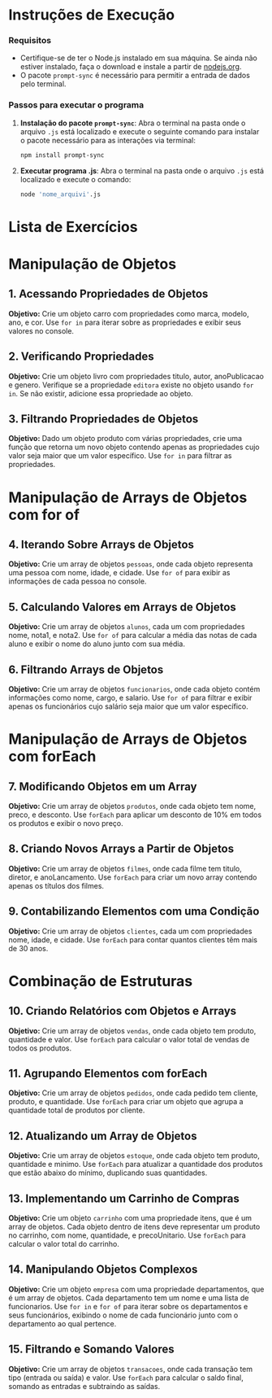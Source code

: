 # Instruções de Execução

### Requisitos
- Certifique-se de ter o Node.js instalado em sua máquina. Se ainda não estiver instalado, faça o download e instale a partir de [nodejs.org](https://nodejs.org/).
- O pacote `prompt-sync` é necessário para permitir a entrada de dados pelo terminal.

### Passos para executar o programa

1. **Instalação do pacote `prompt-sync`**:
   Abra o terminal na pasta onde o arquivo `.js` está localizado e execute o seguinte comando para instalar o pacote necessário para as interações via terminal:

   ```bash
   npm install prompt-sync

2. **Executar programa .js**:
   Abra o terminal na pasta onde o arquivo `.js` está localizado e execute o comando:

   ```bash
   node 'nome_arquivi'.js


# Lista de Exercícios


# Manipulação de Objetos

## 1. Acessando Propriedades de Objetos
**Objetivo:** Crie um objeto carro com propriedades como marca, modelo, ano, e cor. Use `for in` para iterar sobre as propriedades e exibir seus valores no console.

## 2. Verificando Propriedades
**Objetivo:** Crie um objeto livro com propriedades titulo, autor, anoPublicacao e genero. Verifique se a propriedade `editora` existe no objeto usando `for in`. Se não existir, adicione essa propriedade ao objeto.

## 3. Filtrando Propriedades de Objetos
**Objetivo:** Dado um objeto produto com várias propriedades, crie uma função que retorna um novo objeto contendo apenas as propriedades cujo valor seja maior que um valor específico. Use `for in` para filtrar as propriedades.

# Manipulação de Arrays de Objetos com for of

## 4. Iterando Sobre Arrays de Objetos
**Objetivo:** Crie um array de objetos `pessoas`, onde cada objeto representa uma pessoa com nome, idade, e cidade. Use `for of` para exibir as informações de cada pessoa no console.

## 5. Calculando Valores em Arrays de Objetos
**Objetivo:** Crie um array de objetos `alunos`, cada um com propriedades nome, nota1, e nota2. Use `for of` para calcular a média das notas de cada aluno e exibir o nome do aluno junto com sua média.

## 6. Filtrando Arrays de Objetos
**Objetivo:** Crie um array de objetos `funcionarios`, onde cada objeto contém informações como nome, cargo, e salario. Use `for of` para filtrar e exibir apenas os funcionários cujo salário seja maior que um valor específico.

# Manipulação de Arrays de Objetos com forEach

## 7. Modificando Objetos em um Array
**Objetivo:** Crie um array de objetos `produtos`, onde cada objeto tem nome, preco, e desconto. Use `forEach` para aplicar um desconto de 10% em todos os produtos e exibir o novo preço.

## 8. Criando Novos Arrays a Partir de Objetos
**Objetivo:** Crie um array de objetos `filmes`, onde cada filme tem titulo, diretor, e anoLancamento. Use `forEach` para criar um novo array contendo apenas os títulos dos filmes.

## 9. Contabilizando Elementos com uma Condição
**Objetivo:** Crie um array de objetos `clientes`, cada um com propriedades nome, idade, e cidade. Use `forEach` para contar quantos clientes têm mais de 30 anos.

# Combinação de Estruturas

## 10. Criando Relatórios com Objetos e Arrays
**Objetivo:** Crie um array de objetos `vendas`, onde cada objeto tem produto, quantidade e valor. Use `forEach` para calcular o valor total de vendas de todos os produtos.

## 11. Agrupando Elementos com forEach
**Objetivo:** Crie um array de objetos `pedidos`, onde cada pedido tem cliente, produto, e quantidade. Use `forEach` para criar um objeto que agrupa a quantidade total de produtos por cliente.

## 12. Atualizando um Array de Objetos
**Objetivo:** Crie um array de objetos `estoque`, onde cada objeto tem produto, quantidade e minimo. Use `forEach` para atualizar a quantidade dos produtos que estão abaixo do mínimo, duplicando suas quantidades.

## 13. Implementando um Carrinho de Compras
**Objetivo:** Crie um objeto `carrinho` com uma propriedade itens, que é um array de objetos. Cada objeto dentro de itens deve representar um produto no carrinho, com nome, quantidade, e precoUnitario. Use `forEach` para calcular o valor total do carrinho.

## 14. Manipulando Objetos Complexos
**Objetivo:** Crie um objeto `empresa` com uma propriedade departamentos, que é um array de objetos. Cada departamento tem um nome e uma lista de funcionarios. Use `for in` e `for of` para iterar sobre os departamentos e seus funcionários, exibindo o nome de cada funcionário junto com o departamento ao qual pertence.

## 15. Filtrando e Somando Valores
**Objetivo:** Crie um array de objetos `transacoes`, onde cada transação tem tipo (entrada ou saída) e valor. Use `forEach` para calcular o saldo final, somando as entradas e subtraindo as saídas.
